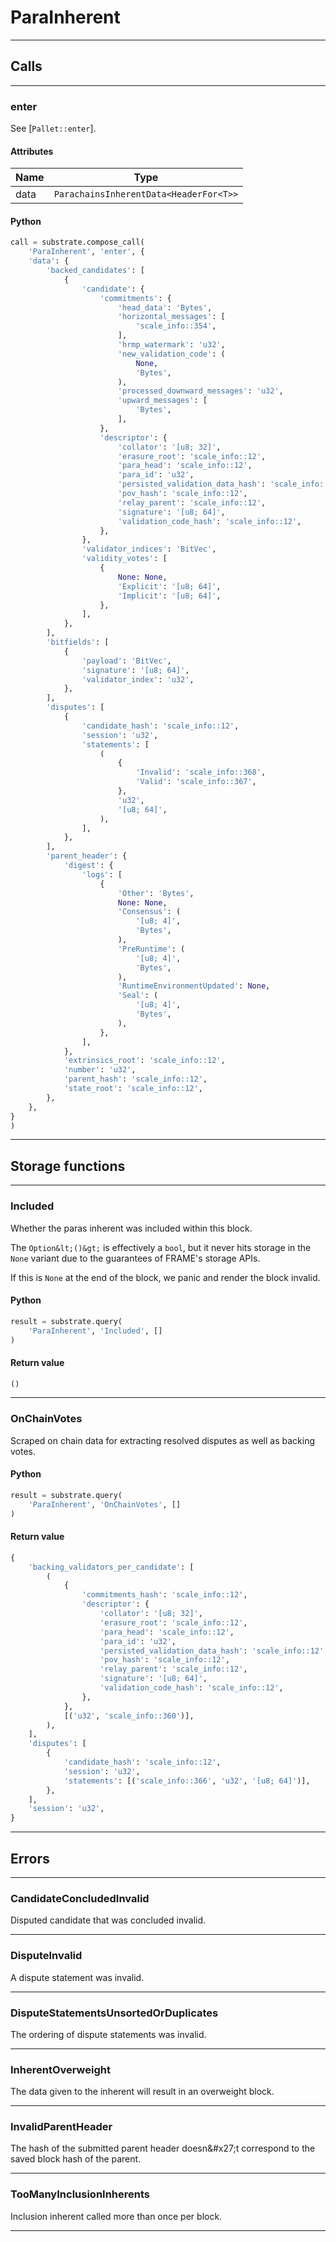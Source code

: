
# ParaInherent

---------
## Calls

---------
### enter
See [`Pallet::enter`].
#### Attributes
| Name | Type |
| -------- | -------- | 
| data | `ParachainsInherentData<HeaderFor<T>>` | 

#### Python
```python
call = substrate.compose_call(
    'ParaInherent', 'enter', {
    'data': {
        'backed_candidates': [
            {
                'candidate': {
                    'commitments': {
                        'head_data': 'Bytes',
                        'horizontal_messages': [
                            'scale_info::354',
                        ],
                        'hrmp_watermark': 'u32',
                        'new_validation_code': (
                            None,
                            'Bytes',
                        ),
                        'processed_downward_messages': 'u32',
                        'upward_messages': [
                            'Bytes',
                        ],
                    },
                    'descriptor': {
                        'collator': '[u8; 32]',
                        'erasure_root': 'scale_info::12',
                        'para_head': 'scale_info::12',
                        'para_id': 'u32',
                        'persisted_validation_data_hash': 'scale_info::12',
                        'pov_hash': 'scale_info::12',
                        'relay_parent': 'scale_info::12',
                        'signature': '[u8; 64]',
                        'validation_code_hash': 'scale_info::12',
                    },
                },
                'validator_indices': 'BitVec',
                'validity_votes': [
                    {
                        None: None,
                        'Explicit': '[u8; 64]',
                        'Implicit': '[u8; 64]',
                    },
                ],
            },
        ],
        'bitfields': [
            {
                'payload': 'BitVec',
                'signature': '[u8; 64]',
                'validator_index': 'u32',
            },
        ],
        'disputes': [
            {
                'candidate_hash': 'scale_info::12',
                'session': 'u32',
                'statements': [
                    (
                        {
                            'Invalid': 'scale_info::368',
                            'Valid': 'scale_info::367',
                        },
                        'u32',
                        '[u8; 64]',
                    ),
                ],
            },
        ],
        'parent_header': {
            'digest': {
                'logs': [
                    {
                        'Other': 'Bytes',
                        None: None,
                        'Consensus': (
                            '[u8; 4]',
                            'Bytes',
                        ),
                        'PreRuntime': (
                            '[u8; 4]',
                            'Bytes',
                        ),
                        'RuntimeEnvironmentUpdated': None,
                        'Seal': (
                            '[u8; 4]',
                            'Bytes',
                        ),
                    },
                ],
            },
            'extrinsics_root': 'scale_info::12',
            'number': 'u32',
            'parent_hash': 'scale_info::12',
            'state_root': 'scale_info::12',
        },
    },
}
)
```

---------
## Storage functions

---------
### Included
 Whether the paras inherent was included within this block.

 The `Option&lt;()&gt;` is effectively a `bool`, but it never hits storage in the `None` variant
 due to the guarantees of FRAME&#x27;s storage APIs.

 If this is `None` at the end of the block, we panic and render the block invalid.

#### Python
```python
result = substrate.query(
    'ParaInherent', 'Included', []
)
```

#### Return value
```python
()
```
---------
### OnChainVotes
 Scraped on chain data for extracting resolved disputes as well as backing votes.

#### Python
```python
result = substrate.query(
    'ParaInherent', 'OnChainVotes', []
)
```

#### Return value
```python
{
    'backing_validators_per_candidate': [
        (
            {
                'commitments_hash': 'scale_info::12',
                'descriptor': {
                    'collator': '[u8; 32]',
                    'erasure_root': 'scale_info::12',
                    'para_head': 'scale_info::12',
                    'para_id': 'u32',
                    'persisted_validation_data_hash': 'scale_info::12',
                    'pov_hash': 'scale_info::12',
                    'relay_parent': 'scale_info::12',
                    'signature': '[u8; 64]',
                    'validation_code_hash': 'scale_info::12',
                },
            },
            [('u32', 'scale_info::360')],
        ),
    ],
    'disputes': [
        {
            'candidate_hash': 'scale_info::12',
            'session': 'u32',
            'statements': [('scale_info::366', 'u32', '[u8; 64]')],
        },
    ],
    'session': 'u32',
}
```
---------
## Errors

---------
### CandidateConcludedInvalid
Disputed candidate that was concluded invalid.

---------
### DisputeInvalid
A dispute statement was invalid.

---------
### DisputeStatementsUnsortedOrDuplicates
The ordering of dispute statements was invalid.

---------
### InherentOverweight
The data given to the inherent will result in an overweight block.

---------
### InvalidParentHeader
The hash of the submitted parent header doesn&\#x27;t correspond to the saved block hash of
the parent.

---------
### TooManyInclusionInherents
Inclusion inherent called more than once per block.

---------